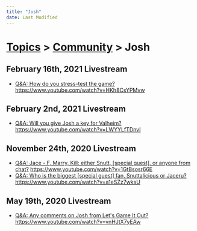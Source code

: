 ```yaml
---
title: "Josh"
date: Last Modified
---
```

# [Topics](../../topics.md) > [Community](../../topics/community.md) > Josh

## February 16th, 2021 Livestream
* [Q&A: How do you stress-test the game?](../../transcriptions/yt-HKh8CsYPMvw.md) https://www.youtube.com/watch?v=HKh8CsYPMvw

## February 2nd, 2021 Livestream
* [Q&A: Will you give Josh a key for Valheim?](../../transcriptions/yt-LWYYLfTDnvI.md) https://www.youtube.com/watch?v=LWYYLfTDnvI

## November 24th, 2020 Livestream
* [Q&A: Jace - F, Marry, Kill: either Snutt, [special guest], or anyone from chat?](../../transcriptions/yt-1GtBsosr66E.md) https://www.youtube.com/watch?v=1GtBsosr66E
* [Q&A: Who is the biggest [special guest] fan, Snuttalicious or Jaceru?](../../transcriptions/yt-a1eSZz7wksU.md) https://www.youtube.com/watch?v=a1eSZz7wksU

## May 19th, 2020 Livestream
* [Q&A: Any comments on Josh from Let's Game It Out?](../../transcriptions/yt-vnHJtX7yEAw.md) https://www.youtube.com/watch?v=vnHJtX7yEAw
